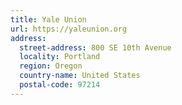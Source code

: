 ```yaml
---
title: Yale Union
url: https://yaleunion.org
address:
  street-address: 800 SE 10th Avenue
  locality: Portland
  region: Oregon
  country-name: United States
  postal-code: 97214
---
```


